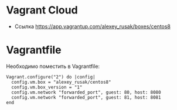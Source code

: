 # Vagrant Cloud 

- Ссылка https://app.vagrantup.com/alexey_rusak/boxes/centos8

# Vagrantfile

  Необходимо поместить в Vagrantfile:
  
    Vagrant.configure("2") do |config|
      config.vm.box = "alexey_rusak/centos8"
      config.vm.box_version = "1"
      config.vm.network "forwarded_port", guest: 80, host: 8080
      config.vm.network "forwarded_port", guest: 81, host: 8081
    end
    
  
  
